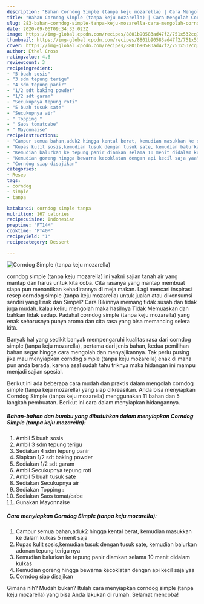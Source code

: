 ```yaml
---
description: "Bahan Corndog Simple (tanpa keju mozarella) | Cara Mengolah Corndog Simple (tanpa keju mozarella) Yang Enak dan Simpel"
title: "Bahan Corndog Simple (tanpa keju mozarella) | Cara Mengolah Corndog Simple (tanpa keju mozarella) Yang Enak dan Simpel"
slug: 283-bahan-corndog-simple-tanpa-keju-mozarella-cara-mengolah-corndog-simple-tanpa-keju-mozarella-yang-enak-dan-simpel
date: 2020-09-06T09:34:33.023Z
image: https://img-global.cpcdn.com/recipes/8801b90583ad47f2/751x532cq70/corndog-simple-tanpa-keju-mozarella-foto-resep-utama.jpg
thumbnail: https://img-global.cpcdn.com/recipes/8801b90583ad47f2/751x532cq70/corndog-simple-tanpa-keju-mozarella-foto-resep-utama.jpg
cover: https://img-global.cpcdn.com/recipes/8801b90583ad47f2/751x532cq70/corndog-simple-tanpa-keju-mozarella-foto-resep-utama.jpg
author: Ethel Cross
ratingvalue: 4.6
reviewcount: 3
recipeingredient:
- "5 buah sosis"
- "3 sdm tepung terigu"
- "4 sdm tepung panir"
- "1/2 sdt baking powder"
- "1/2 sdt garam"
- "Secukupnya tepung roti"
- "5 buah tusuk sate"
- "Secukupnya air"
- " Topping "
- " Saos tomatcabe"
- " Mayonnaise"
recipeinstructions:
- "Campur semua bahan,aduk2 hingga kental berat, kemudian masukkan ke dalam kulkas 5 menit saja"
- "Kupas kulit sosis,kemudian tusuk dengan tusuk sate, kemudian balurkan adonan tepung terigu nya"
- "Kemudian balurkan ke tepung panir diamkan selama 10 menit didalam kulkas"
- "Kemudian goreng hingga bewarna kecoklatan dengan api kecil saja yaa"
- "Corndog siap disajikan"
categories:
- Resep
tags:
- corndog
- simple
- tanpa

katakunci: corndog simple tanpa 
nutrition: 167 calories
recipecuisine: Indonesian
preptime: "PT14M"
cooktime: "PT40M"
recipeyield: "1"
recipecategory: Dessert

---
```



![Corndog Simple (tanpa keju mozarella)](https://img-global.cpcdn.com/recipes/8801b90583ad47f2/751x532cq70/corndog-simple-tanpa-keju-mozarella-foto-resep-utama.jpg)


corndog simple (tanpa keju mozarella) ini yakni sajian tanah air yang mantap dan harus untuk kita coba. Cita rasanya yang mantap membuat siapa pun menantikan kehadirannya di meja makan.
Lagi mencari inspirasi resep corndog simple (tanpa keju mozarella) untuk jualan atau dikonsumsi sendiri yang Enak dan Simpel? Cara Bikinnya memang tidak susah dan tidak juga mudah. kalau keliru mengolah maka hasilnya Tidak Memuaskan dan bahkan tidak sedap. Padahal corndog simple (tanpa keju mozarella) yang enak seharusnya punya aroma dan cita rasa yang bisa memancing selera kita.



Banyak hal yang sedikit banyak mempengaruhi kualitas rasa dari corndog simple (tanpa keju mozarella), pertama dari jenis bahan, kedua pemilihan bahan segar hingga cara mengolah dan menyajikannya. Tak perlu pusing jika mau menyiapkan corndog simple (tanpa keju mozarella) enak di mana pun anda berada, karena asal sudah tahu triknya maka hidangan ini mampu menjadi sajian spesial.


Berikut ini ada beberapa cara mudah dan praktis dalam mengolah corndog simple (tanpa keju mozarella) yang siap dikreasikan. Anda bisa menyiapkan Corndog Simple (tanpa keju mozarella) menggunakan 11 bahan dan 5 langkah pembuatan. Berikut ini cara dalam menyiapkan hidangannya.

<!--inarticleads1-->

##### Bahan-bahan dan bumbu yang dibutuhkan dalam menyiapkan Corndog Simple (tanpa keju mozarella):

1. Ambil 5 buah sosis
1. Ambil 3 sdm tepung terigu
1. Sediakan 4 sdm tepung panir
1. Siapkan 1/2 sdt baking powder
1. Sediakan 1/2 sdt garam
1. Ambil Secukupnya tepung roti
1. Ambil 5 buah tusuk sate
1. Sediakan Secukupnya air
1. Sediakan  Topping :
1. Sediakan  Saos tomat/cabe
1. Gunakan  Mayonnaise




<!--inarticleads2-->

##### Cara menyiapkan Corndog Simple (tanpa keju mozarella):

1. Campur semua bahan,aduk2 hingga kental berat, kemudian masukkan ke dalam kulkas 5 menit saja
1. Kupas kulit sosis,kemudian tusuk dengan tusuk sate, kemudian balurkan adonan tepung terigu nya
1. Kemudian balurkan ke tepung panir diamkan selama 10 menit didalam kulkas
1. Kemudian goreng hingga bewarna kecoklatan dengan api kecil saja yaa
1. Corndog siap disajikan




Gimana nih? Mudah bukan? Itulah cara menyiapkan corndog simple (tanpa keju mozarella) yang bisa Anda lakukan di rumah. Selamat mencoba!
